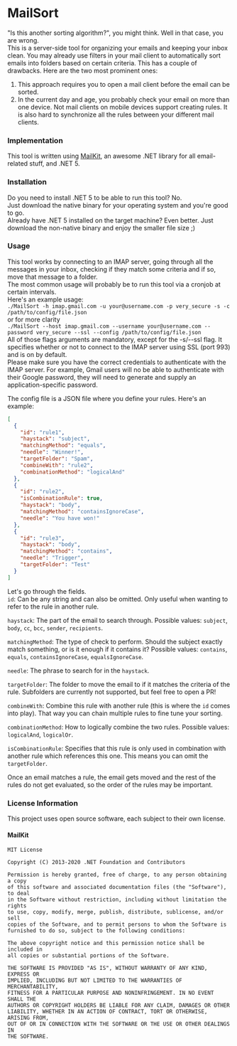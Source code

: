 # MailSort
"Is this another sorting algorithm?", you might think. 
Well in that case, you are wrong.\
This is a server-side tool for organizing your emails and keeping your inbox clean.
You may already use filters in your mail client to automatically sort emails into folders based on certain criteria.
This has a couple of drawbacks. Here are the two most prominent ones:
1) This approach requires you to open a mail client before the email can be sorted.
2) In the current day and age, you probably check your email on more than one device. Not mail clients on mobile devices support creating rules. It is also hard to synchronize all the rules between your different mail clients.

### Implementation
This tool is written using [MailKit](https://github.com/jstedfast/MailKit), an awesome .NET library for all email-related stuff, and .NET 5.

### Installation
Do you need to install .NET 5 to be able to run this tool? No.\
Just download the native binary for your operating system and you're good to go.\
Already have .NET 5 installed on the target machine? Even better. Just download the non-native binary and enjoy the smaller file size ;)

### Usage
This tool works by connecting to an IMAP server, going through all the messages in your inbox, checking if they match some criteria and if so, move that message to a folder.\
The most common usage will probably be to run this tool via a cronjob at certain intervals.\
Here's an example usage:\
`./MailSort -h imap.gmail.com -u your@username.com -p very_secure -s -c /path/to/config/file.json`\
or for more clarity\
`./MailSort --host imap.gmail.com --username your@username.com --password very_secure --ssl --config /path/to/config/file.json`\
All of those flags arguments are mandatory, except for the -s/--ssl flag. It specifies whether or not to connect to the IMAP server using SSL (port 993) and is on by default.\
Please make sure you have the correct credentials to authenticate with the IMAP server. For example, Gmail users will no be able to authenticate with their Google password, they will need to generate and supply an application-specific password.

The config file is a JSON file where you define your rules. Here's an example:
```json
[
  {
    "id": "rule1",
    "haystack": "subject",
    "matchingMethod": "equals",
    "needle": "Winner!",
    "targetFolder": "Spam",
    "combineWith": "rule2",
    "combinationMethod": "logicalAnd"
  },
  {
    "id": "rule2",
    "isCombinationRule": true,
    "haystack": "body",
    "matchingMethod": "containsIgnoreCase",
    "needle": "You have won!"
  },
  {
    "id": "rule3",
    "haystack": "body",
    "matchingMethod": "contains",
    "needle": "Trigger",
    "targetFolder": "Test"
  }
]
```
Let's go through the fields.\
`id`: Can be any string and can also be omitted. Only useful when wanting to refer to the rule in another rule.

`haystack`: The part of the email to search through. Possible values: `subject`, `body`, `cc`, `bcc`, `sender`, `recipients`.

`matchingMethod`: The type of check to perform. Should the subject exactly match something, or is it enough if it contains it? Possible values: `contains`, `equals`, `containsIgnoreCase`, `equalsIgnoreCase`.

`needle`: The phrase to search for in the `haystack`.

`targetFolder`: The folder to move the email to if it matches the criteria of the rule. Subfolders are currently not supported, but feel free to open a PR!

`combineWith`: Combine this rule with another rule (this is where the `id` comes into play). That way you can chain multiple rules to fine tune your sorting.

`combinationMethod`: How to logically combine the two rules. Possible values: `logicalAnd`, `logicalOr`.

`isCombinationRule`: Specifies that this rule is only used in combination with another rule which references this one. This means you can omit the `targetFolder`.

Once an email matches a rule, the email gets moved and the rest of the rules do not get evaluated, so the order of the rules may be important.

### License Information
This project uses open source software, each subject to their own license.

#### MailKit
```
MIT License

Copyright (C) 2013-2020 .NET Foundation and Contributors

Permission is hereby granted, free of charge, to any person obtaining a copy
of this software and associated documentation files (the "Software"), to deal
in the Software without restriction, including without limitation the rights
to use, copy, modify, merge, publish, distribute, sublicense, and/or sell
copies of the Software, and to permit persons to whom the Software is
furnished to do so, subject to the following conditions:

The above copyright notice and this permission notice shall be included in
all copies or substantial portions of the Software.

THE SOFTWARE IS PROVIDED "AS IS", WITHOUT WARRANTY OF ANY KIND, EXPRESS OR
IMPLIED, INCLUDING BUT NOT LIMITED TO THE WARRANTIES OF MERCHANTABILITY,
FITNESS FOR A PARTICULAR PURPOSE AND NONINFRINGEMENT. IN NO EVENT SHALL THE
AUTHORS OR COPYRIGHT HOLDERS BE LIABLE FOR ANY CLAIM, DAMAGES OR OTHER
LIABILITY, WHETHER IN AN ACTION OF CONTRACT, TORT OR OTHERWISE, ARISING FROM,
OUT OF OR IN CONNECTION WITH THE SOFTWARE OR THE USE OR OTHER DEALINGS IN
THE SOFTWARE.
```
